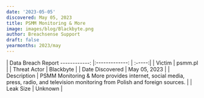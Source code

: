 ```yaml
---
date: '2023-05-05'
discovered: May 05, 2023
title: PSMM Monitoring & More
image: images/blog/Blackbyte.png
author: Breachsense Support
draft: false
yearmonths: 2023/may
---
```



| Data Breach Report
------------:     |:-------------:    | :-----:|
| Victim      | psmm.pl      | 
| Threat Actor      | Blackbyte      | 
| Date Discovered      | May 05, 2023      | 
| Description      | PSMM Monitoring & More provides internet, social media, press, radio, and television monitoring from Polish and foreign sources.      | 
| Leak Size      | Unknown      | 

